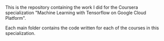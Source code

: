 This is the repository containing the work I did for the Coursera specialization "Machine Learning with Tensorflow on Google Cloud Platform".

Each main folder contains the code written for each of the courses in this specialization.

